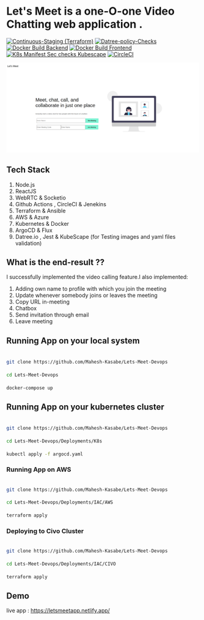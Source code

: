 # Let's Meet is a one-O-one Video Chatting web application . 


[![Continuous-Staging (Terraform)](https://github.com/Mahesh-Kasabe/Lets-Meet-Devops/actions/workflows/terraform.yaml/badge.svg)](https://github.com/Mahesh-Kasabe/Lets-Meet-Devops/actions/workflows/terraform.yaml) [![Datree-policy-Checks](https://github.com/Mahesh-Kasabe/Lets-Meet-Devops/actions/workflows/datree-test.yaml/badge.svg)](https://github.com/Mahesh-Kasabe/Lets-Meet-Devops/actions/workflows/datree-test.yaml) [![Docker Build Backend](https://github.com/Mahesh-Kasabe/Lets-Meet-Devops/actions/workflows/cd-backend.yaml/badge.svg)](https://github.com/Mahesh-Kasabe/Lets-Meet-Devops/actions/workflows/cd-backend.yaml) [![Docker Build Frontend](https://github.com/Mahesh-Kasabe/Lets-Meet-Devops/actions/workflows/cd-frontend.yaml/badge.svg)](https://github.com/Mahesh-Kasabe/Lets-Meet-Devops/actions/workflows/cd-frontend.yaml) [![K8s Manifest Sec checks Kubescape](https://github.com/Mahesh-Kasabe/Lets-Meet-Devops/actions/workflows/kubescape.yaml/badge.svg)](https://github.com/Mahesh-Kasabe/Lets-Meet-Devops/actions/workflows/kubescape.yaml) [![CircleCI](https://dl.circleci.com/status-badge/img/gh/Mahesh-Kasabe/Lets-Meet-Devops/tree/master.svg?style=svg)](https://dl.circleci.com/status-badge/redirect/gh/Mahesh-Kasabe/Lets-Meet-Devops/tree/master)


![alt tag](https://github.com/Mahesh-Kasabe/Lets-Meet-Devops/blob/master/Images/0.png?raw=true)

## Tech Stack 

1.  Node.js
2. ReactJS 
3. WebRTC & Socketio
4. Github Actions , CircleCI & Jenekins
5. Terraform & Ansible
6. AWS & Azure 
7. Kubernetes & Docker 
8. ArgoCD & Flux
9. Datree.io , Jest & KubeScape (for Testing images and yaml files validation)

## What is the end-result ??

I successfully implemented the video calling feature.I also implemented:

1. Adding own name to profile with which you join the meeting
2. Update whenever somebody joins or leaves the meeting
3. Copy URL in-meeting
4. Chatbox
5. Send invitation through email 
6. Leave meeting

## Running App on your local system 

```bash

git clone https://github.com/Mahesh-Kasabe/Lets-Meet-Devops

cd Lets-Meet-Devops

docker-compose up

```

## Running App on your kubernetes cluster

```bash

git clone https://github.com/Mahesh-Kasabe/Lets-Meet-Devops

cd Lets-Meet-Devops/Deployments/K8s

kubectl apply -f argocd.yaml 

```

### Running App on AWS

```bash 

git clone https://github.com/Mahesh-Kasabe/Lets-Meet-Devops

cd Lets-Meet-Devops/Deployments/IAC/AWS

terraform apply

```

### Deploying to Civo Cluster

```bash 

git clone https://github.com/Mahesh-Kasabe/Lets-Meet-Devops

cd Lets-Meet-Devops/Deployments/IAC/CIVO

terraform apply

```

## Demo

live app : https://letsmeetapp.netlify.app/



